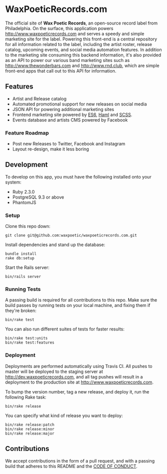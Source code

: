 # WaxPoeticRecords.com

The official site of **Wax Poetic Records**, an open-source record label
from Philadelphia. On the surface, this application powers
http://www.waxpoeticrecords.com and serves a speedy and simple marketing
site for the label. Powering this front-end is a central repository for
all information related to the label, including the artist roster,
release catalog, upcoming events, and social media automation features.
In addition to the marketing site consuming this backend information,
it's also provided as an API to power our various band marketing sites
such as http://www.thewonderbars.com and http://www.rnd.club, which are
simple front-end apps that call out to this API for information.

## Features

- Artist and Release catalog
- Automated promotional support for new releases on social media
- JSON API for powering additional marketing sites
- Frontend marketing site powered by [ES6][], [Haml][] and [SCSS][].
- Events database and artists CMS powered by Facebook

### Feature Roadmap

- Post new Releases to Twitter, Facebook and Instagram
- Layout re-design, make it less boring

## Development

To develop on this app, you must have the following installed onto your
system:

- Ruby 2.3.0
- PostgreSQL 9.3 or above
- PhantomJS

### Setup

Clone this repo down:

    git clone git@github.com:waxpoetic/waxpoeticrecords.com.git

Install dependencies and stand up the database:

    bundle install
    rake db:setup

Start the Rails server:

    bin/rails server

### Running Tests

A passing build is required for all contributions to this repo. Make
sure the build passes by running tests on your local machine, and fixing
them if they're broken:

    bin/rake test

You can also run different suites of tests for faster results:

    bin/rake test:units
    bin/rake test:features

### Deployment

Deployments are performed automatically using Travis CI. All pushes to
master will be deployed to the staging server at
http://dev.waxpoeticrecords.com, and all tag pushes will result in a
deployment to the production site at http://www.waxpoeticrecords.com.

To bump the version number, tag a new release, and deploy it, run the
following Rake task:

    bin/rake release

You can specify what kind of release you want to deploy:

    bin/rake release:patch
    bin/rake release:minor
    bin/rake release:major

## Contributions

We accept contributions in the form of a pull request, and with a
passing build that adheres to this README and the [CODE OF CONDUCT][].

[CODE OF CONDUCT]: https://github.com/waxpoetic/waxpoeticrecords.com/blob/master/CODE_OF_CONDUCT.md
[ES6]: http://es6rocks.com
[Haml]: http://haml-lang.com
[SCSS]: http:/sass-lang.com
